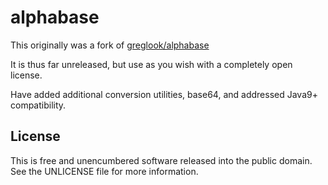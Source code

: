 alphabase
=========

This originally was a fork of [greglook/alphabase](//github.com/greglook/alphabase/)

It is thus far unreleased, but use as you wish with a completely open license.

Have added additional conversion utilities, base64, and addressed Java9+ compatibility.

## License

This is free and unencumbered software released into the public domain.
See the UNLICENSE file for more information.
